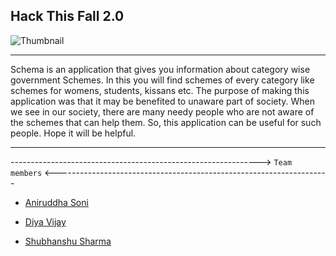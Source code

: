 ## Hack This Fall 2.0
![Thumbnail](https://user-images.githubusercontent.com/87236107/138438954-cda35091-a287-4465-ac39-490ed36ea4d5.png)
<hr>
Schema is an application that gives you information about category wise government Schemes. 
In this you will find schemes of every category like schemes for womens, students, kissans etc.
The purpose of making this application was that it may be benefited to unaware part of society.
When we see in our society, there are many needy people who are not aware of the schemes that can help them. 
So, this application can be useful for such people. 
Hope it will be helpful.
<hr>

--------------------------------------------------------------> `Team members` <--------------------------------------------------------------------

* [Aniruddha Soni](https://github.com/AniruddhaSoni)

* [Diya Vijay](https://github.com/DiyaVj)

* [Shubhanshu Sharma](https://github.com/Shubhanshu156)
